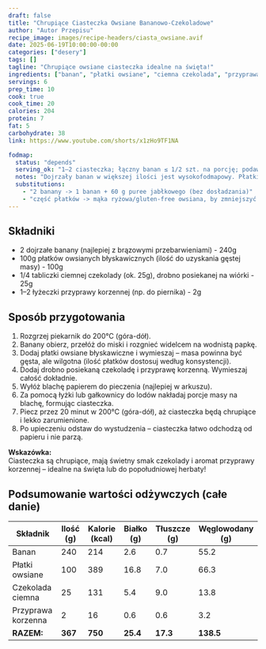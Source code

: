```yaml
---
draft: false
title: "Chrupiące Ciasteczka Owsiane Bananowo-Czekoladowe"
author: "Autor Przepisu"
recipe_image: images/recipe-headers/ciasta_owsiane.avif
date: 2025-06-19T10:00:00-00:00
categories: ["desery"]
tags: []
tagline: "Chrupiące owsiane ciasteczka idealne na święta!"
ingredients: ["banan", "płatki owsiane", "ciemna czekolada", "przyprawa korzenna"]
servings: 6
prep_time: 10
cook: true
cook_time: 20
calories: 204
protein: 7
fat: 5
carbohydrate: 38
link: https://www.youtube.com/shorts/x1zHo9TF1NA

fodmap:
  status: "depends"
  serving_ok: "1–2 ciasteczka; łączny banan ≤ 1/2 szt. na porcję; podawać bez dodatku miodu"
  notes: "Dojrzały banan w większej ilości jest wysokofodmapowy. Płatki owsiane są OK w umiarkowanej porcji. Unikaj daktyli (wysoko FODMAP)."
  substitutions:
    - "2 banany -> 1 banan + 60 g puree jabłkowego (bez dosładzania)"
    - "część płatków -> mąka ryżowa/gluten-free owsiana, by zmniejszyć porcję owsa"
---
```


## Składniki
- 2 dojrzałe banany (najlepiej z brązowymi przebarwieniami) - 240g
- 100g płatków owsianych błyskawicznych (ilość do uzyskania gęstej masy) - 100g
- 1/4 tabliczki ciemnej czekolady (ok. 25g), drobno posiekanej na wiórki - 25g
- 1–2 łyżeczki przyprawy korzennej (np. do piernika) - 2g

## Sposób przygotowania
1. Rozgrzej piekarnik do 200°C (góra-dół).
2. Banany obierz, przełóż do miski i rozgnieć widelcem na wodnistą papkę.
3. Dodaj płatki owsiane błyskawiczne i wymieszaj – masa powinna być gęsta, ale wilgotna (ilość płatków dostosuj według konsystencji).
4. Dodaj drobno posiekaną czekoladę i przyprawę korzenną. Wymieszaj całość dokładnie.
5. Wyłóż blachę papierem do pieczenia (najlepiej w arkuszu).
6. Za pomocą łyżki lub gałkownicy do lodów nakładaj porcje masy na blachę, formując ciasteczka.
7. Piecz przez 20 minut w 200°C (góra-dół), aż ciasteczka będą chrupiące i lekko zarumienione.
8. Po upieczeniu odstaw do wystudzenia – ciasteczka łatwo odchodzą od papieru i nie parzą.

**Wskazówka:**  
Ciasteczka są chrupiące, mają świetny smak czekolady i aromat przyprawy korzennej – idealne na święta lub do popołudniowej herbaty!

## Podsumowanie wartości odżywczych (całe danie)

| Składnik         | Ilość (g) | Kalorie (kcal) | Białko (g) | Tłuszcze (g) | Węglowodany (g) |
|------------------|-----------|---------------|------------|--------------|-----------------|
| Banan            | 240       | 214           | 2.6        | 0.7          | 55.2            |
| Płatki owsiane   | 100       | 389           | 16.8       | 7.0          | 66.3            |
| Czekolada ciemna | 25        | 131           | 5.4        | 9.0          | 13.8            |
| Przyprawa korzenna| 2        | 16            | 0.6        | 0.6          | 3.2             |
| **RAZEM:**       | **367**   | **750**       | **25.4**   | **17.3**     | **138.5**       |